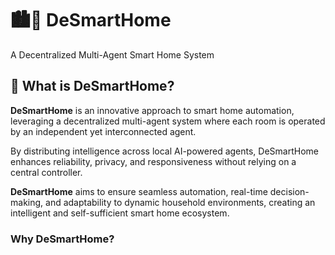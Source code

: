 # 🏙️🤖 DeSmartHome

A Decentralized Multi-Agent Smart Home System

## 🤔 What is DeSmartHome?

**DeSmartHome** is an innovative approach to smart home automation, leveraging a decentralized multi-agent system where each room is operated by an independent yet interconnected agent. 

By distributing intelligence across local AI-powered agents, DeSmartHome enhances reliability, privacy, and responsiveness without relying on a central controller. 

**DeSmartHome** aims to ensure seamless automation, real-time decision-making, and adaptability to dynamic household environments, creating an intelligent and self-sufficient smart home ecosystem.

### Why DeSmartHome?


